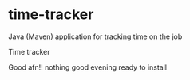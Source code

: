 # time-tracker
Java (Maven) application for tracking time on the job

Time tracker

Good afn!!
nothing good evening
ready to install
